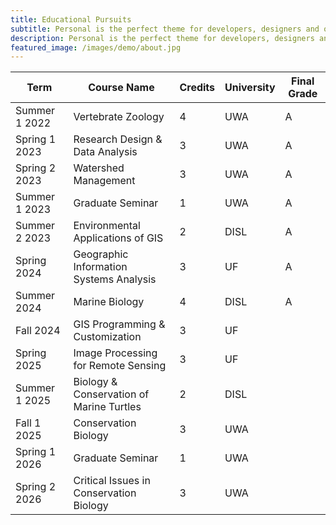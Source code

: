 ```yaml
---
title: Educational Pursuits
subtitle: Personal is the perfect theme for developers, designers and other creatives.
description: Personal is the perfect theme for developers, designers and other creatives.
featured_image: /images/demo/about.jpg
---
```


| Term            | Course Name                                    | Credits | University | Final Grade |
|-----------------|------------------------------------------------|---------|------------|-------------|
| Summer 1 2022   | Vertebrate Zoology                             |       4 | UWA        | A           |
| Spring 1 2023   | Research Design & Data Analysis                |       3 | UWA        | A           |
| Spring 2 2023   | Watershed Management                           |       3 | UWA        | A           |
| Summer 1 2023   | Graduate Seminar                               |       1 | UWA        | A           |
| Summer 2 2023   | Environmental Applications of GIS              |       2 | DISL       | A           |
| Spring 2024     | Geographic Information Systems Analysis        |       3 | UF         | A           |
| Summer 2024     | Marine Biology                                 |       4 | DISL       | A           |
| Fall 2024       | GIS Programming & Customization                |       3 | UF         |             |
| Spring 2025     | Image Processing for Remote Sensing            |       3 | UF         |             |
| Summer 1 2025   | Biology & Conservation of Marine Turtles       |       2 | DISL       |             |
| Fall 1 2025     | Conservation Biology                           |       3 | UWA        |             |
| Spring 1 2026   | Graduate Seminar                               |       1 | UWA        |             |
| Spring 2 2026   | Critical Issues in Conservation Biology        |       3 | UWA        |             |
